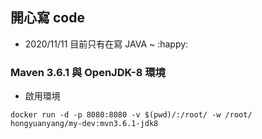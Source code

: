 ## 開心寫 code
- 2020/11/11 目前只有在寫 JAVA ~ :happy:

### Maven 3.6.1 與 OpenJDK-8 環境
- 啟用環境
```
docker run -d -p 8080:8080 -v $(pwd)/:/root/ -w /root/ hongyuanyang/my-dev:mvn3.6.1-jdk8
```
